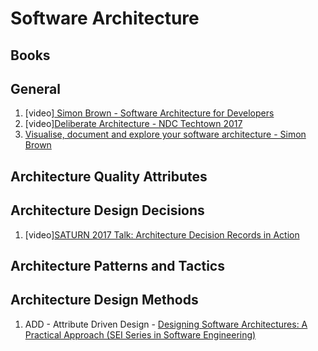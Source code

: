 # Software Architecture

## Books


## General
1. [video][ Simon Brown - Software Architecture for Developers](https://www.youtube.com/watch?v=z1xLDzx7hgw)
2. [video][Deliberate Architecture - NDC Techtown 2017](https://www.youtube.com/watch?v=9e3lflYhNd8)
3. [Visualise, document and explore your software architecture - Simon Brown](https://www.youtube.com/watch?v=Ym9nhVZs89o)
## Architecture Quality Attributes



## Architecture Design Decisions

1. [video][SATURN 2017 Talk: Architecture Decision Records in Action](https://www.youtube.com/watch?v=41NVge3_cYo)


## Architecture Patterns and Tactics


## Architecture Design Methods
1. ADD - Attribute Driven Design - [Designing Software Architectures: A Practical Approach (SEI Series in Software Engineering)](https://www.amazon.com/Designing-Software-Architectures-Practical-Engineering/dp/0134390784)
